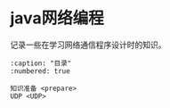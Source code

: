 # java网络编程

记录一些在学习网络通信程序设计时的知识。
 
```{toctree}
:caption: "目录"
:numbered: true

知识准备 <prepare>
UDP <UDP>
```
